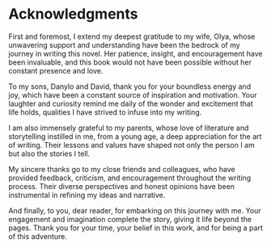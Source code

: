# Acknowledgments

First and foremost, I extend my deepest gratitude to my wife, Olya, whose unwavering support and understanding have been the bedrock of my journey in writing this novel. Her patience, insight, and encouragement have been invaluable, and this book would not have been possible without her constant presence and love.

To my sons, Danylo and David, thank you for your boundless energy and joy, which have been a constant source of inspiration and motivation. Your laughter and curiosity remind me daily of the wonder and excitement that life holds, qualities I have strived to infuse into my writing.

I am also immensely grateful to my parents, whose love of literature and storytelling instilled in me, from a young age, a deep appreciation for the art of writing. Their lessons and values have shaped not only the person I am but also the stories I tell.

My sincere thanks go to my close friends and colleagues, who have provided feedback, criticism, and encouragement throughout the writing process. Their diverse perspectives and honest opinions have been instrumental in refining my ideas and narrative.

And finally, to you, dear reader, for embarking on this journey with me. Your engagement and imagination complete the story, giving it life beyond the pages. Thank you for your time, your belief in this work, and for being a part of this adventure.

